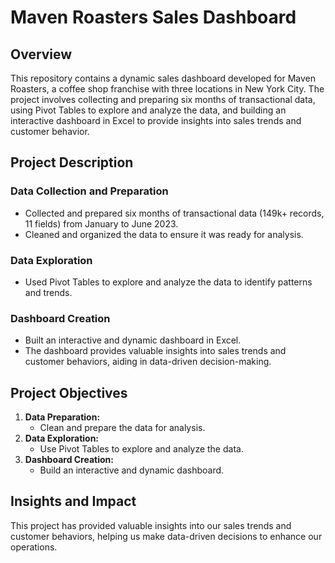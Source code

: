 # Maven Roasters Sales Dashboard

## Overview
This repository contains a dynamic sales dashboard developed for Maven Roasters, a coffee shop franchise with three locations in New York City. The project involves collecting and preparing six months of transactional data, using Pivot Tables to explore and analyze the data, and building an interactive dashboard in Excel to provide insights into sales trends and customer behavior.

## Project Description
### Data Collection and Preparation
- Collected and prepared six months of transactional data (149k+ records, 11 fields) from January to June 2023.
- Cleaned and organized the data to ensure it was ready for analysis.

### Data Exploration
- Used Pivot Tables to explore and analyze the data to identify patterns and trends.

### Dashboard Creation
- Built an interactive and dynamic dashboard in Excel.
- The dashboard provides valuable insights into sales trends and customer behaviors, aiding in data-driven decision-making.

## Project Objectives
1. **Data Preparation:**
   - Clean and prepare the data for analysis.
2. **Data Exploration:**
   - Use Pivot Tables to explore and analyze the data.
3. **Dashboard Creation:**
   - Build an interactive and dynamic dashboard.

## Insights and Impact
This project has provided valuable insights into our sales trends and customer behaviors, helping us make data-driven decisions to enhance our operations.

